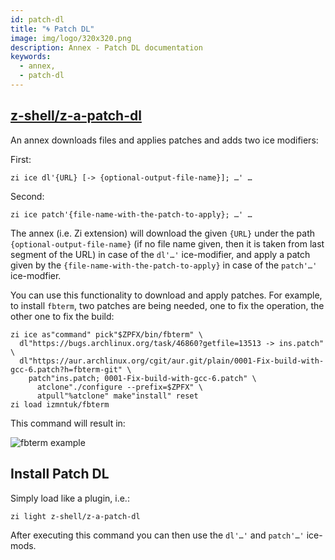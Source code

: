 ```yaml
---
id: patch-dl
title: "🌀 Patch DL"
image: img/logo/320x320.png
description: Annex - Patch DL documentation
keywords:
  - annex,
  - patch-dl
---
```


<!-- @format -->

## <i class="fa-brands fa-github"></i> [z-shell/z-a-patch-dl][]

An annex downloads files and applies patches and adds two ice modifiers:

First:

```shell
zi ice dl'{URL} [-> {optional-output-file-name}]; …' …
```

Second:

```shell
zi ice patch'{file-name-with-the-patch-to-apply}; …' …
```

The annex (i.e. Zi extension) will download the given `{URL}` under the path `{optional-output-file-name}` (if no file name given, then it is taken from last segment of the URL) in case of the `dl'…'` ice-modifier, and apply a patch given by the `{file-name-with-the-patch-to-apply}` in case of the `patch'…'` ice-modfier.

You can use this functionality to download and apply patches. For example, to install `fbterm`, two patches are being needed, one to fix the operation, the other one to fix the build:

```shell showLineNumbers
zi ice as"command" pick"$ZPFX/bin/fbterm" \
  dl"https://bugs.archlinux.org/task/46860?getfile=13513 -> ins.patch" \
  dl"https://aur.archlinux.org/cgit/aur.git/plain/0001-Fix-build-with-gcc-6.patch?h=fbterm-git" \
    patch"ins.patch; 0001-Fix-build-with-gcc-6.patch" \
      atclone"./configure --prefix=$ZPFX" \
      atpull"%atclone" make"install" reset
zi load izmntuk/fbterm
```

This command will result in:

![fbterm example](https://raw.githubusercontent.com/z-shell/z-a-patch-dl/main/docs/images/fbterm-ex.png#center)

## Install Patch DL

Simply load like a plugin, i.e.:

```shell
zi light z-shell/z-a-patch-dl
```

After executing this command you can then use the `dl'…'` and `patch'…'` ice-mods.

[z-shell/z-a-patch-dl]: https://github.com/z-shell/z-a-patch-dl
